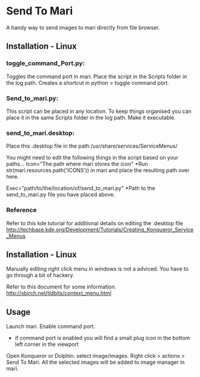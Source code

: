 # Send To Mari #
A handy way to send images to mari directly from file browser.

## Installation - Linux ##

### toggle_command_Port.py: ###
Toggles the command port in mari.
Place the script in the Scripts folder in the log path.
Creates a shortcut in python > toggle command port.

### Send_to_mari.py: ###
This script can be placed in any location.
To keep things organised you can place it in the same Scripts folder in the log path.
Make it executable.

### send_to_mari.desktop: ###
Place this .desktop file in the path 
/usr/share/services/ServiceMenus/

You might need to edit the following things in the script based on your paths...
Icon="The path where mari stores the icon"
*Run str(mari.resources.path('ICONS')) in mari and place the resulting path over here.

Exec="path/to/the/location/of/send_to_mari.py"
*Path to the send_to_mari.py file you have placed above.

### Reference ###
Refer to this kde tutorial for additional details on editing the .desktop file
http://techbase.kde.org/Development/Tutorials/Creating_Konqueror_Service_Menus

## Installation - Linux ##
Manually editing right click menu in windows is not a adviced.
You have to go through a bit of hackery.

Refer to this document for some information.
http://sbirch.net/tidbits/context_menu.html

## Usage ##

Launch mari.
Enable command port.
* if command port is enabled you will find a small plug icon in the bottom left corner in the viewport

Open Konqueror or Dolphin.
select image/images.
Right click > actions > Send To Mari.
All the selected images will be added to image manager in mari.